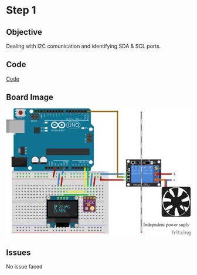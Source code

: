 # Step 1

## Objective

Dealing with I2C comunication and identifying SDA & SCL ports.

## Code

[Code](https://github.com/SlyAdrian/IoT-Efrei-2020-labs/blob/main/lab2/steps/step1/step1.ino)

## Board Image

![Image of the breadboard schema](https://github.com/SlyAdrian/IoT-Efrei-2020-labs/blob/main/lab2/report/step1/step1.png)

## Issues 

No issue faced
